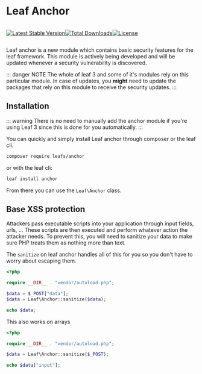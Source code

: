 # Leaf Anchor
<!-- <Badge text="new" /> -->

<div style="display:flex;">

[![Latest Stable Version](https://poser.pugx.org/leafs/anchor/v/stable)](https://packagist.org/packages/leafs/anchor)

[![Total Downloads](https://poser.pugx.org/leafs/anchor/downloads)](https://packagist.org/packages/leafs/anchor)

[![License](https://poser.pugx.org/leafs/anchor/license)](https://packagist.org/packages/leafs/anchor)

</div>

Leaf anchor is a new module which contains basic security features for the leaf framework. This module is actively being developed and will be updated whenever a security vulnerability is discovered.

::: danger NOTE
The whole of leaf 3 and some of it's modules rely on this particular module. In case of updates, you **might** need to update the packages that rely on this module to receive the security updates.
:::

## Installation

::: warning
There is no need to manually add the anchor module if you're using Leaf 3 since this is done for you automatically.
:::

You can quickly and simply install Leaf anchor through composer or the leaf cli.

```bash
composer require leafs/anchor
```

or with the leaf cli:

```bash
leaf install anchor
```

From there you can use the `Leaf\Anchor` class.

## Base XSS protection

Attackers pass executable scripts into your application through input fields, urls, ... These scripts are then executed and perform whatever action the attacker needs. To prevent this, you will need to sanitize your data to make sure PHP treats them as nothing more than text.

The `sanitize` on leaf anchor handles all of this for you so you don't have to worry about escaping them.

```php
<?php

require __DIR__ . "vendor/autoload.php";

$data = $_POST["data"];
$data = Leaf\Anchor::sanitize($data);

echo $data;
```

This also works on arrays

```php
<?php

require __DIR__ . "vendor/autoload.php";

$data = Leaf\Anchor::sanitize($_POST);

echo $data["input"];
```
